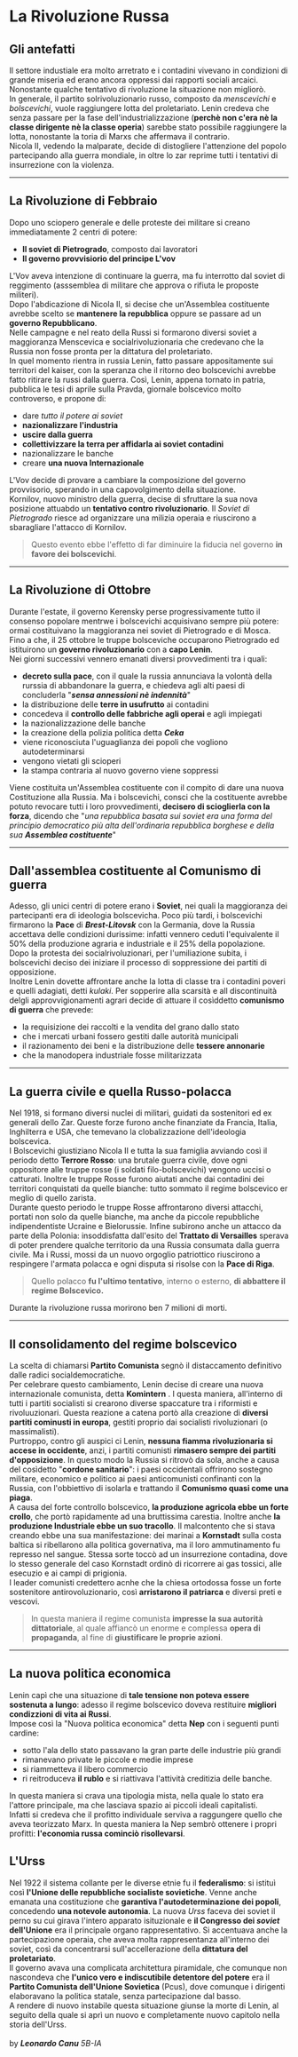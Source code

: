 # La Rivoluzione Russa
## Gli antefatti
Il settore industiale era molto arretrato e i contadini vivevano in condizioni di grande miseria ed erano ancora oppressi dai rapporti sociali arcaici. Nonostante qualche tentativo di rivoluzione la situazione non migliorò.<br>
In generale, il partito solrivoluzionario russo, composto da *menscevichi* e *bolscevichi*, vuole raggiungere lotta del proletariato. Lenin credeva che senza passare per la fase dell'industrializzazione (**perchè non c'era nè  la classe dirigente nè la classe operia**) sarebbe stato possibile raggiungere la lotta, nonostante la toria di Marxs che affermava il contrario.<br>
Nicola II, vedendo la malparate, decide di distogliere l'attenzione del popolo partecipando alla guerra mondiale, in oltre lo zar reprime tutti i tentativi di insurrezione con la violenza.

---

## La Rivoluzione di Febbraio
Dopo uno sciopero generale e delle proteste dei militare si creano immediatamente 2 centri di potere:
- **Il soviet di Pietrogrado**, composto dai lavoratori
- **Il governo provvisiorio del principe L'vov**

L'Vov aveva intenzione di continuare la guerra, ma fu interrotto dal soviet di reggimento (asssemblea di militare che approva o rifiuta le proposte militeri).<br>
Dopo l'abdicazione di Nicola II, si decise che un'Assemblea costituente avrebbe scelto se **mantenere la repubblica** oppure se passare ad un **governo Repubblicano**.<br>
Nelle campagne e nel reato della Russi si formarono diversi soviet a maggioranza Menscevica e socialrivoluzionaria che credevano che la Russia non fosse pronta per la dittatura del proletariato.<br>
In quel momento rientra in russia Lenin, fatto passare appositamente sui territori del kaiser, con la speranza che il ritorno deo bolscevichi avrebbe fatto ritirare la russi dalla guerra. Così, Lenin, appena tornato in patria, pubblica le tesi di aprile sulla Pravda, giornale bolscevico molto controverso, e propone di: 
- dare *tutto il potere ai soviet* 
- **nazionalizzare l'industria**
- **uscire dalla guerra** 
- **collettivizzare la terra per affidarla ai soviet contadini**
- nazionalizzare le banche
- creare **una nuova Internazionale**

L'Vov decide di provare a cambiare la composizione del governo provvisorio, sperando in una capovolgimento della situazione.<br>
Kornilov, nuovo ministro della guerra, decise di sfruttare la sua nova posizione attuabdo un **tentativo contro rivoluzionario**.
Il *Soviet di Pietrogrado* riesce ad organizzare una milizia operaia e riuscirono a sbaragliare l'attacco di Kornilov.<br>
> Questo evento ebbe l'effetto di far diminuire la fiducia nel governo **in favore dei bolscevichi**.

---

## La Rivoluzione di Ottobre
Durante l'estate, il governo Kerensky perse progressivamente tutto il consenso popolare mentrwe i bolscevichi acquisivano sempre più potere: ormai costituivano la maggioranza nei soviet di Pietrogrado e di Mosca.<br>
Fino a che, il 25 ottobre le truppe bolsceviche occuparono Pietrogrado ed istituirono un **governo rivoluzionario** con a **capo Lenin**. <br>
Nei giorni successivi vennero emanati diversi provvedimenti tra i quali:
- **decreto sulla pace**, con il quale la russia annunciava la volontà della rurssia di abbandonare la guerra, e chiedeva agli alti paesi di concluderla "***sensa annessioni nè indennità***"
- la distribuzione delle **terre in usufrutto** ai contadini 
- concedeva il **controllo delle fabbriche agli operai** e agli impiegati
- la nazionalizzazione delle banche
- la creazione della polizia politica detta ***Ceka***
- viene riconosciuta l'uguaglianza dei popoli che vogliono autodeterminarsi
- vengono vietati gli scioperi
- la stampa contraria al nuovo governo viene soppressi

Viene costituita un'Assemblea costituente con il compito di dare una nuova Costituzione alla Russia. Ma i bolscevichi, consci che la costituente avrebbe potuto revocare tutti i loro provvedimenti, **decisero di scioglierla con la forza**, dicendo che "*una repubblica basata sui soviet era una forma del principio democratico più alta dell'ordinaria repubblica borghese e della sua **Assemblea costituente***"<br>

---

## Dall'assemblea costituente al Comunismo di guerra
Adesso, gli unici centri di potere erano i **Soviet**, nei quali la maggioranza dei partecipanti era di ideologia bolscevicha.
Poco più tardi,  i bolscevichi firmarono la **Pace** di ***Brest-Litovsk*** con la Germania, dove la Russia accettava delle condizioni durissime: infatti vennero ceduti l'equivalente il 50% della produzione agraria e industriale e il 25% della popolazione.<br>
Dopo la protesta dei socialrivoluzionari, per l'umiliazione subita, i bolscevichi deciso dei iniziare il processo di soppressione dei partiti di opposizione.<br>
Inoltre Lenin dovette affrontare anche la lotta di classe tra i contadini poveri e quelli adagiati, detti *kulaki*. Per sopperire alla scarsità e all discontinuità delgli approvvigionamenti agrari decide di attuare il cosìddetto **comunismo di guerra** che prevede:
- la requisizione dei raccolti e la vendita del grano dallo stato
- che i mercati urbani fossero gestiti dalle autorità municipali
- il razionamento dei beni e la distribuzione delle **tessere annonarie**
- che la manodopera industriale fosse militarizzata 

---

## La guerra civile e quella Russo-polacca
Nel 1918, si formano diversi nuclei di militari, guidati da sostenitori ed ex generali dello Zar. Queste forze furono anche finanziate da Francia, Italia, Inghilterra e USA, che temevano la clobalizzazione dell'ideologia bolscevica.<br>
I Bolscevichi giustiziano Nicola II e tutta la sua famiglia avviando così il periodo detto **Terrore Rosso**: una brutale guerra civile, dove ogni oppositore alle truppe rosse (i soldati filo-bolscevichi) vengono uccisi o catturati. Inoltre le truppe Rosse furono aiutati anche dai contadini dei territori conquistati da quelle bianche: tutto sommato il regime bolscevico er meglio di quello zarista. <br>
Durante questo periodo le truppe Rosse affrontarono diversi attacchi, portati non solo da quelle bianche, ma anche da piccole repubbliche indipendentiste Ucraine e Bielorussie. Infine subirono anche un attacco da parte della Polonia: insoddisfatta dall'esito del **Trattato di Versailles** sperava di poter prendere qualche territorio da una Russia consumata dalla guerra civile. Ma i Russi, mossi da un nuovo orgoglio patriottico riuscirono a respingere l'armata polacca e ogni disputa si risolse con la **Pace di Riga**.  

> Quello polacco **fu l'ultimo tentativo**, interno o esterno, **di abbattere il regime Bolscevico.** 

Durante la rivoluzione russa morirono ben 7 milioni di morti. 

---

## Il consolidamento del regime bolscevico
La scelta di chiamarsi **Partito Comunista** segnò il distaccamento definitivo dalle radici socialdemocratiche. <br>
Per celebrare questo cambiamento, Lenin decise di creare una nuova internazionale comunista, detta **Komintern** <a id="komintern"></a>.
I questa maniera, all'interno di tutti i partiti socialisti si crearono diverse spaccature tra i riformisti e rivoluuzionari. Questa reazione a catena portò alla creazione di **diversi partiti cominusti in europa**, gestiti proprio dai socialisti rivoluzionari (o massimalisti). <br>
Purtroppo, contro gli auspici ci Lenin, **nessuna fiamma rivoluzionaria si accese in occidente**, anzi, i partiti comunisti **rimasero sempre dei partiti d'opposizione**. In questo modo la Russia si ritrovò da sola, anche a causa del cosìdetto "**cordone sanitario**": i paesi occidentali offrirono sostegno militare, economico e politico ai paesi anticomunisti confinanti con la Russia, con l'obbiettivo di isolarla e trattando il **Comunismo quasi come una piaga**. <br>
A causa del forte controllo bolscevico, **la produzione agricola ebbe un forte crollo**, che portò rapidamente ad una bruttissima carestia. Inoltre anche **la produzione Industriale ebbe un suo tracollo**. Il malcontento che si stava creando ebbe una sua manifestazione: dei marinai a **Kornstadt** sulla costa baltica si ribellarono alla politica governativa, ma il loro ammutinamento fu represso nel sangue. Stessa sorte toccò ad un insurrezione contadina, dove lo stesso generale del caso Kornstadt ordinò di ricorrere ai gas tossici, alle esecuzio e ai campi di prigionia.<br>
I leader comunisti credettero acnhe che la chiesa ortodossa fosse un forte sostenitore antirovoluzionario, così **arristarono il patriarca** e diversi preti e vescovi.

> In questa maniera il regime comunista **impresse la sua autorità dittatoriale**, al quale affiancò un enorme e complessa **opera di propaganda**, al fine di **giustificare le proprie azioni**.

---

## La nuova politica economica

Lenin capì che una situazione di **tale tensione non poteva essere sostenuta a lungo**: adesso il regime bolscevico doveva restituire **migliori condizzioni di vita ai Russi**.<br>
Impose così la "Nuova politica economica" detta **Nep** con i seguenti punti cardine:
- sotto l'ala dello stato passavano la gran parte delle industrie più grandi
- rimanevano private le piccole e medie imprese
- si riammetteva il libero commercio
- ri reitroduceva **il rublo** e si riattivava l'attività creditizia delle banche.

In questa maniera si crava una tipologia mista, nella quale lo stato era l'attore principale, ma che lasciava spazio ai piccoli ideali capitalisti.<br>
Infatti si credeva che il profitto individuale serviva a raggungere quello che aveva teorizzato Marx.
In questa maniera la Nep sembrò ottenere i propri profitti: **l'economia russa cominciò risollevarsi**.

## L'Urss
Nel 1922 il sistema collante per le diverse etnie fu il **federalismo**: si istituì così **l'Unione delle repubbliche socialiste sovietiche**.
Venne anche emanata una costituzione che **garantiva l'autodeterminazione dei popoli**, concedendo **una notevole autonomia**. La nuova *Urss* faceva dei soviet il perno su cui girava l'intero apparato isituzionale e **il Congresso dei *soviet* dell'Unione**  era il principale organo rappresentativo. Si accentuava anche la partecipazione operaia, che aveva molta rappresentanza all'interno dei soviet, così da concentrarsi sull'accellerazione della **dittatura del proletariato**.<br>
Il governo avava una complicata architettura piramidale, che comunque non nascondeva che **l'unico vero e indiscutibile detentore del potere** era il **Partito Comunista dell'Unione Sovietica** (Pcus), dove comunque i dirigenti elaboravano la politica statale, senza partecipazione dal basso.<br> A rendere di nuovo instabile questa situazione giunse la morte di Lenin, al seguito della quale si aprì un nuovo e completamente nuovo capitolo nella storia dell'Urss.
<br><br>
by ***Leonardo Canu*** *5B-IA*